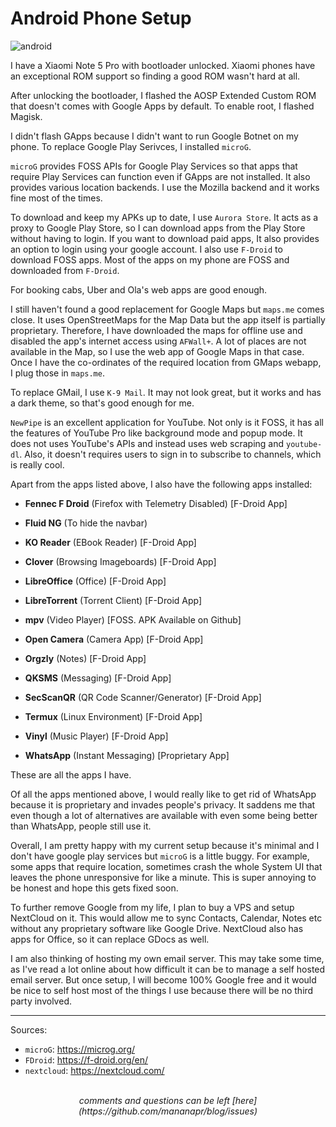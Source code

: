 # Android Phone Setup

<picture>
  <img src="/images/android.png" alt="android">
</picture>

I have a Xiaomi Note 5 Pro with bootloader unlocked. Xiaomi phones have an exceptional
ROM support so finding a good ROM wasn't hard at all.

After unlocking the bootloader, I flashed the AOSP Extended Custom ROM that doesn't comes with Google Apps by default.
To enable root, I flashed Magisk.

I didn't flash GApps because I didn't want to run Google Botnet on my phone.
To replace Google Play Serivces, I installed `microG`.

`microG` provides FOSS APIs for Google Play Services so that apps that require Play Services can function
even if GApps are not installed. It also provides various location backends. I use the Mozilla backend and it works fine most of the times.

To download and keep my APKs up to date, I use `Aurora Store`. It acts as a proxy to Google Play Store, so I can download apps
from the Play Store without having to login. If you want to download paid apps, It also provides an option to login using your
google account.
I also use `F-Droid` to download FOSS apps. Most of the apps on my phone are FOSS and downloaded from `F-Droid`.

For booking cabs, Uber and Ola's web apps are good enough.

I still haven't found a good replacement for Google Maps but `maps.me` comes close. It uses OpenStreetMaps for the Map Data
but the app itself is partially proprietary. Therefore, I have downloaded the maps for offline use and disabled the app's
internet access using `AFWall+`. A lot of places are not available in the Map, so I use the web app of Google Maps
in that case. Once I have the co-ordinates of the required location from GMaps webapp, I plug those in `maps.me`.

To replace GMail, I use `K-9 Mail`. It may not look great, but it works and has a dark theme, so that's good enough for me.

`NewPipe` is an excellent application for YouTube. Not only is it FOSS, it has all the features of YouTube Pro like background mode
and popup mode. It does not uses YouTube's APIs and instead uses web scraping and `youtube-dl`.
Also, it doesn't requires users to sign in to subscribe to channels, which is really cool.

Apart from the apps listed above, I also have the following apps installed:

 - **Fennec F Droid** (Firefox with Telemetry Disabled) [F-Droid App]

 - **Fluid NG** (To hide the navbar)

 - **KO Reader** (EBook Reader) [F-Droid App]

 - **Clover** (Browsing Imageboards) [F-Droid App]

 - **LibreOffice** (Office) [F-Droid App]

 - **LibreTorrent** (Torrent Client) [F-Droid App]

 - **mpv** (Video Player) [FOSS. APK Available on Github]

 - **Open Camera** (Camera App) [F-Droid App]

 - **Orgzly** (Notes) [F-Droid App]

 - **QKSMS** (Messaging) [F-Droid App]

 - **SecScanQR** (QR Code Scanner/Generator) [F-Droid App]

 - **Termux** (Linux Environment) [F-Droid App]

 - **Vinyl** (Music Player) [F-Droid App]

 - **WhatsApp** (Instant Messaging) [Proprietary App]

These are all the apps I have.

Of all the apps mentioned above, I would really like to get rid of WhatsApp
because it is proprietary and invades people's privacy. It saddens me that even though
a lot of alternatives are available with even some being better than WhatsApp,
people still use it.

Overall, I am pretty happy with my current setup because it's minimal and I don't have google play services
but `microG` is a little buggy. For example, some apps that require location, sometimes crash the whole System UI that
leaves the phone unresponsive for like a minute. This is super annoying to be honest and hope this gets fixed soon.

To further remove Google from my life, I plan to buy a VPS and setup NextCloud on it. This
would allow me to sync Contacts, Calendar, Notes etc without any proprietary software like Google Drive.
NextCloud also has apps for Office, so it can replace GDocs as well.

I am also thinking of hosting my own email server. This may take some time, as I've read a lot online
about how difficult it can be to manage a self hosted email server. But once setup, I will become 100% Google free
and it would be nice to self host most of the things I use because there will be no third party involved. 

---

Sources:

- `microG`: <https://microg.org/>
- `FDroid`: <https://f-droid.org/en/>
- `nextcloud`: <https://nextcloud.com/>

<br>
<center><i>
comments and questions can be left [here](https://github.com/mananapr/blog/issues)
</i></center>
